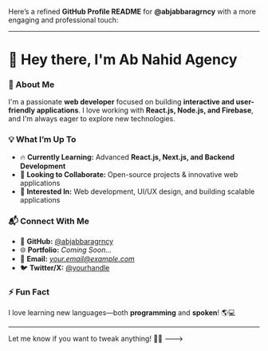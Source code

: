 Here’s a refined **GitHub Profile README** for **@abjabbaragrncy** with a more engaging and professional touch:  

---

# 👋 Hey there, I'm Ab Nahid Agency

### 🚀 About Me  
I'm a passionate **web developer** focused on building **interactive and user-friendly applications**. I love working with **React.js, Node.js, and Firebase**, and I'm always eager to explore new technologies.  

### 💡 What I’m Up To  
- 🔥 **Currently Learning:** Advanced **React.js, Next.js, and Backend Development**  
- 🤝 **Looking to Collaborate:** Open-source projects & innovative web applications  
- 🎯 **Interested In:** Web development, UI/UX design, and building scalable applications  

### 📬 Connect With Me  
- 💼 **GitHub:** [@abjabbaragrncy](https://github.com/abjabbaragrncy)  
- 🌐 **Portfolio:** *Coming Soon...*  
- 📧 **Email:** *your.email@example.com*  
- 🐦 **Twitter/X:** [@yourhandle](https://twitter.com/)  

### ⚡ Fun Fact  
I love learning new languages—both **programming** and **spoken**! 🌎💻  

---

Let me know if you want to tweak anything! 🚀😃
--->
